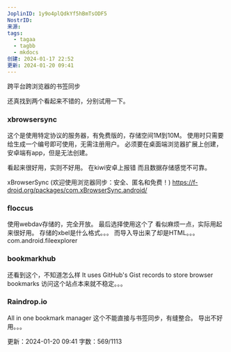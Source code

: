 ```yaml
---
JoplinID: 1y9o4plQdkYf5hBmTsODF5
NostrID: 
来源: 
tags:
  - tagaa
  - tagbb
  - mkdocs
创建: 2024-01-17 22:52
更新: 2024-01-20 09:41
---
```

跨平台跨浏览器的书签同步

还真找到两个看起来不错的，分别试用一下。

### xbrowsersync

这个是使用特定协议的服务器，有免费版的，存储空间1M到10M。
使用时只需要给生成一个编号即可使用，无需注册用户。
必须要在桌面端浏览器扩展上创建，安卓端有app，但是无法创建。

看起来很好用，实则不好用。
在kiwi安卓上报错
而且数据存储感觉不可靠。

xBrowserSync (欢迎使用浏览器同步：安全、匿名和免费！)
https://f-droid.org/packages/com.xBrowserSync.android/

### floccus

使用webdav存储的，完全开放。
最后选择使用这个了
看似麻烦一点，实际用起来很好用。
存储的xbel是什么格式。。。
而导入导出来了却是HTML。。。
com.android.fileexplorer
### bookmarkhub
还看到这个，不知道怎么样
It uses GitHub's Gist records to store browser bookmarks
访问这个站点本来就不稳定。。。

### Raindrop.io
All in one bookmark manager
这个不能直接与书签同步，有缝整合。
导出不好用。。。






更新：2024-01-20 09:41 字数：569/1113
